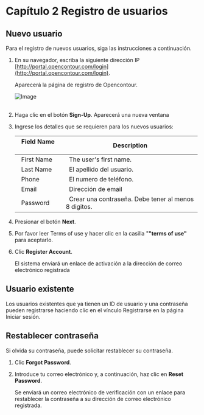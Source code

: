 # Capítulo 2 Registro  de usuarios

## Nuevo usuario

Para el registro de nuevos  usuarios,    siga  las  instrucciones a continuación.


1. En su navegador, escriba la siguiente dirección IP [http://portal.opencontour.com/login](http://portal.opencontour.com/login).

    Aparecerá la página de registro de Opencontour.

    ![Image](/image/Register.jpg)  
&nbsp;

2. Haga clic en el botón **Sign-Up**. Aparecerá una nueva ventana

3.	Ingrese los detalles que se requieren para los nuevos usuarios:  

    | &nbsp;&nbsp;Field Name  &nbsp;&nbsp; &nbsp;   | Description |
    | ----------- | ----------- |
    | &nbsp;&nbsp;First Name | &nbsp;&nbsp;The user's first name.       |
    | &nbsp;&nbsp;Last Name   | &nbsp;&nbsp;El apellido del usuario.        |
    | &nbsp;&nbsp;Phone   | &nbsp;&nbsp;El numero de teléfono.      |
    | &nbsp;&nbsp;Email  | &nbsp;&nbsp;Dirección de email      |
    | &nbsp;&nbsp;Password   | &nbsp;&nbsp;Crear una contraseña. Debe tener al menos 8 digitos.|
    

4.	Presionar el botón **Next**.

5.	Por favor leer Terms of use y hacer clic en la casilla "**"terms of use"** para aceptarlo.

6.	Clic **Register Account**.

    El sistema enviará un enlace de activación a la dirección de  correo electrónico  registrada


## Usuario existente

Los usuarios existentes que ya tienen un ID de usuario y una contraseña pueden registrarse haciendo clic en el vínculo Registrarse en    la página Iniciar sesión.  


## Restablecer contraseña

Si   olvida su contraseña,   puede  solicitar    restablecer  su  contraseña.

1.	Clic **Forgot Password**.

2.	Introduce tu correo electrónico y, a continuación, haz clic en **Reset Password**.

    Se   enviará un correo electrónico de verificación  con  un  enlace  para  restablecer  la  contraseña  a  su dirección de correo electrónico  registrada.  
